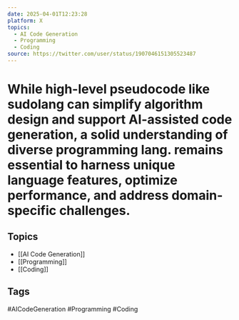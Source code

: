```yaml
---
date: 2025-04-01T12:23:28
platform: X
topics:
  - AI Code Generation
  - Programming
  - Coding
source: https://twitter.com/user/status/1907046151305523487
---
```

# While high-level pseudocode like sudolang can simplify algorithm design and support AI-assisted code generation, a solid understanding of diverse programming lang. remains essential to harness unique language features, optimize performance, and address domain-specific challenges.

## Topics
- [[AI Code Generation]]
- [[Programming]]
- [[Coding]]

## Tags
#AICodeGeneration #Programming #Coding